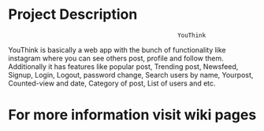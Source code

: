 # Project Description
                                                    YouThink
YouThink is basically a web app with the bunch of functionality like instagram where you can see others post, profile and follow them.
Additionally it has features like popular post, Trending post, Newsfeed, Signup, Login, Logout, password change, Search users by name, Yourpost, 
Counted-view and date, Category of post, List of users and etc.

# For more information visit wiki pages
